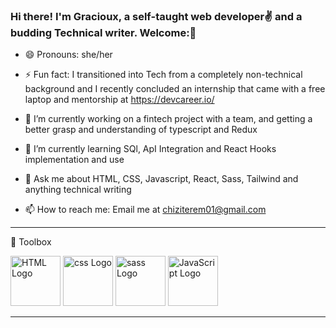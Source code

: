 ### Hi there! I'm Gracioux, a self-taught web developer✌ and a budding Technical writer. Welcome:👋





- 😄 Pronouns: she/her

- ⚡ Fun fact: I transitioned into Tech from a completely non-technical background and I recently concluded an internship that came with a free laptop and mentorship at https://devcareer.io/

- 🔭 I’m currently working on a fintech project with a team, and getting a better grasp and understanding of typescript and Redux

- 🌱 I’m currently learning SQl, ApI Integration and React Hooks implementation and use

- 💬 Ask me about HTML, CSS, Javascript, React, Sass, Tailwind and anything technical writing

- 📫 How to reach me: Email me at  chiziterem01@gmail.com


---

🧰 Toolbox

<img src="https://cdn.worldvectorlogo.com/logos/html-1.svg" alt="HTML Logo" width="80" height="80"/>
<img src=https://cdn.worldvectorlogo.com/logos/css-3.svg"" alt="css Logo" width="80" height="80"/>
<img src="https://cdn.worldvectorlogo.com/logos/sass-1.svg" alt="sass Logo" width="80" height="80"/>
<img src="https://cdn.worldvectorlogo.com/logos/react-2.svg" alt="JavaScript Logo" width="80" height="80"/> 



---
